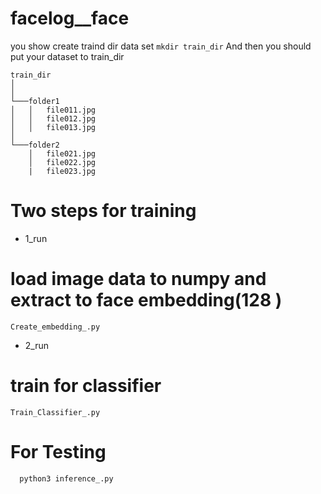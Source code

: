 # facelog__face
you show create traind dir data set
`mkdir train_dir`
And then you should put your dataset to train_dir
```
train_dir
│      
│
└───folder1
│   │   file011.jpg
│   │   file012.jpg
│   │   file013.jpg
│   
└───folder2
    │   file021.jpg
    │   file022.jpg
    |   file023.jpg

```
# Two steps for training
 * 1_run
 # load image data to numpy and extract to face embedding(128 )
 ```
 Create_embedding_.py
 ```
 * 2_run
 # train for classifier 
 ``` 
 Train_Classifier_.py
 ```
# For Testing 
``` 
  python3 inference_.py
```


